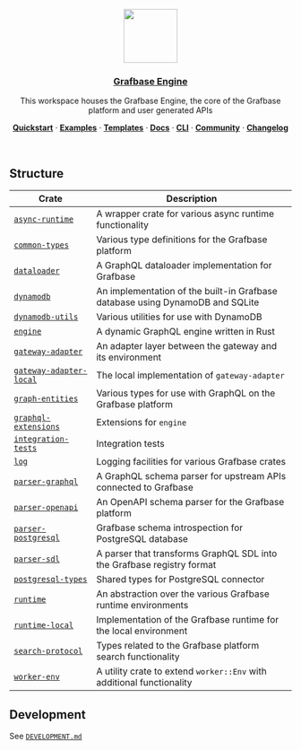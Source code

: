 <p align="center">
  <a href="https://grafbase.com">
    <img src="https://grafbase.com/images/other/grafbase-logo-circle.png" height="96">
    <h3 align="center">Grafbase Engine</h3>
  </a>
</p>

<p align="center">
  This workspace houses the Grafbase Engine, the core of the Grafbase platform and user generated APIs
</p>

<p align="center">
  <a href="https://grafbase.com/docs/quickstart/get-started"><strong>Quickstart</strong></a> ·
  <a href="/examples"><strong>Examples</strong></a> ·
  <a href="/templates"><strong>Templates</strong></a> ·
  <a href="https://grafbase.com/docs"><strong>Docs</strong></a> ·
  <a href="https://grafbase.com/cli"><strong>CLI</strong></a> ·
  <a href="https://grafbase.com/community"><strong>Community</strong></a> ·
  <a href="https://grafbase.com/changelog"><strong>Changelog</strong></a>
</p>

<br/>

## Structure

| Crate                                                   |                                  Description                                  |
| ------------------------------------------------------- | ----------------------------------------------------------------------------- |
| [`async-runtime`](crates/async-runtime)                 | A wrapper crate for various async runtime functionality                       |
| [`common-types`](crates/common-types)                   | Various type definitions for the Grafbase platform                            |
| [`dataloader`](crates/dataloader)                       | A GraphQL dataloader implementation for Grafbase                              |
| [`dynamodb`](crates/dynamodb)                           | An implementation of the built-in Grafbase database using DynamoDB and SQLite |
| [`dynamodb-utils`](crates/dynamodb-utils)               | Various utilities for use with DynamoDB                                       |
| [`engine`](crates/engine)                               | A dynamic GraphQL engine written in Rust                                      |
| [`gateway-adapter`](crates/gateway-adapter)             | An adapter layer between the gateway and its environment                      |
| [`gateway-adapter-local`](crates/gateway-adapter-local) | The local implementation of `gateway-adapter`                                       |
| [`graph-entities`](crates/graph-entities)               | Various types for use with GraphQL on the Grafbase platform                   |
| [`graphql-extensions`](crates/graphql-extensions)       | Extensions for `engine`                                                       |
| [`integration-tests`](crates/integration-tests)         | Integration tests                                                             |
| [`log`](crates/log)                                     | Logging facilities for various Grafbase crates                                |
| [`parser-graphql`](crates/parser-graphql)               | A GraphQL schema parser for upstream APIs connected to Grafbase               |
| [`parser-openapi`](crates/parser-openapi)               | An OpenAPI schema parser for the Grafbase platform                            |
| [`parser-postgresql`](crates/parser-postgresql)         | Grafbase schema introspection for PostgreSQL database                         |
| [`parser-sdl`](crates/parser-sdl)                       | A parser that transforms GraphQL SDL into the Grafbase registry format        |
| [`postgresql-types`](crates/postgresql-types)           | Shared types for PostgreSQL connector                                         |
| [`runtime`](crates/runtime)                             | An abstraction over the various Grafbase runtime environments                 |
| [`runtime-local`](crates/runtime-local)                 | Implementation of the Grafbase runtime for the local environment              |
| [`search-protocol`](crates/search-protocol)             | Types related to the Grafbase platform search functionality                   |
| [`worker-env`](crates/worker-env)                       | A utility crate to extend `worker::Env` with additional functionality         |

## Development

See [`DEVELOPMENT.md`](DEVELOPMENT.md)
